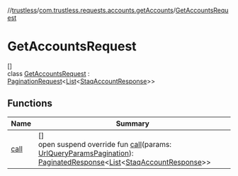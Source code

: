 //[trustless](../../../index.md)/[com.trustless.requests.accounts.getAccounts](../index.md)/[GetAccountsRequest](index.md)

# GetAccountsRequest

[]\
class [GetAccountsRequest](index.md) : [PaginationRequest](../../com.trustless.paginator/-pagination-request/index.md)&lt;[List](https://kotlinlang.org/api/latest/jvm/stdlib/kotlin.collections/-list/index.html)&lt;[StaqAccountResponse](../../com.trustless.requests.accounts/-staq-account-response/index.md)&gt;&gt;

## Functions

| Name | Summary |
|---|---|
| [call](call.md) | []<br>open suspend override fun [call](call.md)(params: [UrlQueryParamsPagination](../-url-query-params-pagination/index.md)): [PaginatedResponse](../../com.trustless.paginator/-paginated-response/index.md)&lt;[List](https://kotlinlang.org/api/latest/jvm/stdlib/kotlin.collections/-list/index.html)&lt;[StaqAccountResponse](../../com.trustless.requests.accounts/-staq-account-response/index.md)&gt;&gt; |
